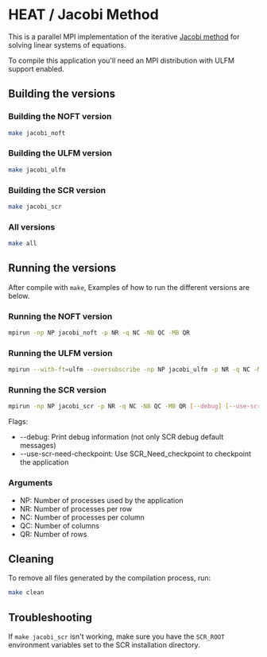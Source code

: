 # HEAT / Jacobi Method

This is a parallel MPI implementation of the iterative [Jacobi method](https://en.wikipedia.org/wiki/Jacobi_method) for solving linear systems of equations.

To compile this application you'll need an MPI distribution with ULFM support enabled.

## Building the versions

### Building the NOFT version

```sh
make jacobi_noft
```

### Building the ULFM version

```sh
make jacobi_ulfm
```

### Building the SCR version

```sh
make jacobi_scr
```

### All versions

```sh
make all
```

## Running the versions

After compile with `make`, Examples of how to run the different versions are below.

### Running the NOFT version

```sh
mpirun -np NP jacobi_noft -p NR -q NC -NB QC -MB QR
```

### Running the ULFM version

```sh
mpirun --with-ft=ulfm --oversubscribe -np NP jacobi_ulfm -p NR -q NC -NB QC -MB QR
```

### Running the SCR version

```sh
mpirun -np NP jacobi_scr -p NR -q NC -NB QC -MB QR [--debug] [--use-scr-need-checkpoint]
```

Flags:

- --debug: Print debug information (not only SCR debug default messages)
- --use-scr-need-checkpoint: Use SCR_Need_checkpoint to checkpoint the application

### Arguments

- NP: Number of processes used by the application
- NR: Number of processes per row
- NC: Number of processes per column
- QC: Number of columns
- QR: Number of rows

## Cleaning

To remove all files generated by the compilation process, run:

```sh
make clean
```

## Troubleshooting

If `make jacobi_scr` isn't working, make sure you have the `SCR_ROOT` environment variables set to the SCR installation directory.
